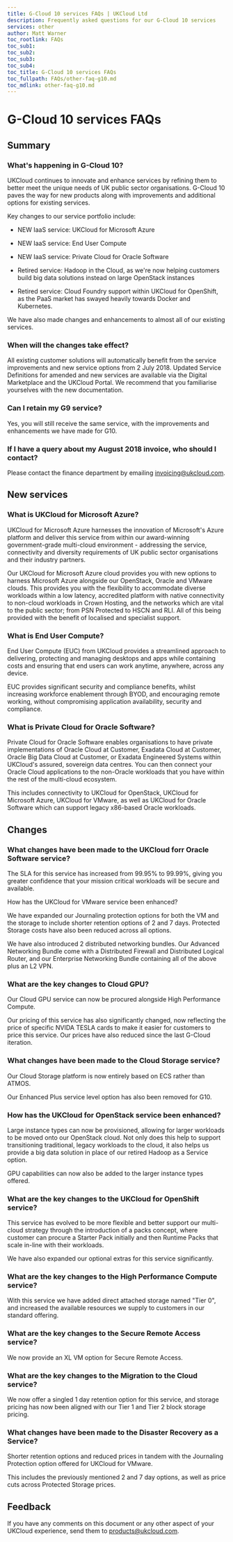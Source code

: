 ```yaml
---
title: G-Cloud 10 services FAQs | UKCloud Ltd
description: Frequently asked questions for our G-Cloud 10 services
services: other
author: Matt Warner
toc_rootlink: FAQs
toc_sub1: 
toc_sub2:
toc_sub3:
toc_sub4:
toc_title: G-Cloud 10 services FAQs
toc_fullpath: FAQs/other-faq-g10.md
toc_mdlink: other-faq-g10.md
---
```


# G-Cloud 10 services FAQs

## Summary

### What's happening in G-Cloud 10?

UKCloud continues to innovate and enhance services by refining them to better meet the unique needs of UK public sector organisations. G-Cloud 10 paves the way for new products along with improvements and additional options for existing services.

Key changes to our service portfolio include:

- NEW IaaS service: UKCloud for Microsoft Azure

- NEW IaaS service: End User Compute

- NEW IaaS service: Private Cloud for Oracle Software

- Retired service: Hadoop in the Cloud, as we're now helping customers build big data solutions instead on large OpenStack instances

- Retired service: Cloud Foundry support within UKCloud for OpenShift, as the PaaS market has swayed heavily towards Docker and Kubernetes.

We have also made changes and enhancements to almost all of our existing services.

### When will the changes take effect?

All existing customer solutions will automatically benefit from the service improvements and new service options from 2 July 2018. Updated Service Definitions for amended and new services are available via the Digital Marketplace and the UKCloud Portal. We recommend that you familiarise yourselves with the new documentation.

### Can I retain my G9 service?

Yes, you will still receive the same service, with the improvements and enhancements we have made for G10.

### If I have a query about my August 2018 invoice, who should I contact?

Please contact the finance department by emailing <invoicing@ukcloud.com>.

## New services

### What is UKCloud for Microsoft Azure?

UKCloud for Microsoft Azure harnesses the innovation of Microsoft's Azure platform and deliver this service from within our award-winning government-grade multi-cloud environment - addressing the service,  connectivity and diversity requirements of UK public sector organisations and their industry partners.

Our UKCloud for Microsoft Azure cloud provides you with new options to harness Microsoft Azure alongside our OpenStack, Oracle and VMware clouds. This provides you with the flexibility to accommodate diverse workloads within a low latency, accredited platform with native connectivity to non-cloud workloads in Crown Hosting, and the networks which are vital to the public sector; from PSN Protected to HSCN and RLI. All of this being provided with the benefit of localised and specialist support.

### What is End User Compute?

End User Compute (EUC) from UKCloud provides a streamlined approach to delivering, protecting and managing desktops and apps while containing costs and ensuring that end users can work anytime, anywhere, across any device.

EUC provides significant security and compliance benefits, whilst increasing workforce enablement through BYOD, and encouraging remote working, without compromising application availability, security and compliance.

### What is Private Cloud for Oracle Software?

Private Cloud for Oracle Software enables organisations to have private implementations of Oracle Cloud at Customer, Exadata Cloud at Customer, Oracle Big Data Cloud at Customer, or Exadata Engineered Systems within UKCloud's assured, sovereign data centres. You can then connect your Oracle Cloud applications to the non-Oracle workloads that you have within the rest of the multi-cloud ecosystem.

This includes connectivity to UKCloud for OpenStack, UKCloud for Microsoft Azure, UKCloud for VMware, as well as UKCloud for Oracle Software which can support legacy x86-based Oracle workloads.

## Changes

### What changes have been made to the UKCloud forr Oracle Software service?

The SLA for this service has increased from 99.95% to 99.99%, giving you greater confidence that your mission critical workloads will be secure and available.

How has the UKCloud for VMware service been enhanced?

We have expanded our Journaling protection options for both the VM and the storage to include shorter retention options of 2 and 7 days. Protected Storage costs have also been reduced across all options.

We have also introduced 2 distributed networking bundles. Our Advanced Networking Bundle come with a Distributed Firewall and Distributed Logical Router, and our Enterprise Networking Bundle containing all of the above plus an L2 VPN.

### What are the key changes to Cloud GPU?

Our Cloud GPU service can now be procured alongside High Performance Compute.

Our pricing of this service has also significantly changed, now reflecting the price of specific NVIDA TESLA cards to make it easier for customers to price this service. Our prices have also reduced since the last G-Cloud iteration.

### What changes have been made to the Cloud Storage service?

Our Cloud Storage platform is now entirely based on ECS rather than ATMOS.

Our Enhanced Plus service level option has also been removed for G10.

### How has the UKCloud for OpenStack service been enhanced?

Large instance types can now be provisioned, allowing for larger workloads to be moved onto our OpenStack cloud. Not only does this help to support transitioning traditional, legacy workloads to the cloud, it also helps us provide a big data solution in place of our retired Hadoop as a Service option.

GPU capabilities can now also be added to the larger instance types offered.

### What are the key changes to the UKCloud for OpenShift service?

This service has evolved to be more flexible and better support our multi-cloud strategy through the introduction of a packs concept, where customer can procure a Starter Pack initially and then Runtime Packs that scale in-line with their workloads.

We have also expanded our optional extras for this service significantly.

### What are the key changes to the High Performance Compute service?

With this service we have added direct attached storage named "Tier 0", and increased the available resources we supply to customers in our standard offering.

### What are the key changes to the Secure Remote Access service?

We now provide an XL VM option for Secure Remote Access.

### What are the key changes to the Migration to the Cloud service?

We now offer a singled 1 day retention option for this service, and storage pricing has now been aligned with our Tier 1 and Tier 2 block storage pricing.

### What changes have been made to the Disaster Recovery as a Service?

Shorter retention options and reduced prices in tandem with the Journaling Protection option offered for UKCloud for VMware.

This includes the previously mentioned 2 and 7 day options, as well as price cuts across Protected Storage prices.

## Feedback

If you have any comments on this document or any other aspect of your UKCloud experience, send them to <products@ukcloud.com>.